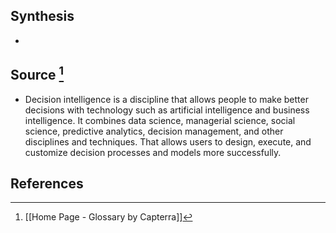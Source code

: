 ## Synthesis
- 
## Source [^1]
- Decision intelligence is a discipline that allows people to make better decisions with technology such as artificial intelligence and business intelligence. It combines data science, managerial science, social science, predictive analytics, decision management, and other disciplines and techniques. That allows users to design, execute, and customize decision processes and models more successfully.
## References

[^1]: [[Home Page - Glossary by Capterra]]